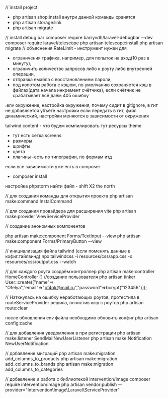 // install project

- php artisan shop:install
  внутри данной команды хранятся
- php artisan storage:link
- php artisan migrate

// install debug bar
composer require barryvdh/laravel-debugbar --dev
composer require laravel/telescope
php artisan telescope:install
php artisan migrate
// объяснения
RateLimit - инструмент
нужен для

- ограничения трафика, например, для попыток на вход(10 раз в минуту),
- ограничить количество запросов либо к роуту либо внутренней операции,
- отправка емайла с восстановлением пароли,
- под копотом работа с кэшом, по умолчанию сохраняется кэш в файлах(дата начала инкремент счётчика), если счётчик не
  срабатывает всё даём 405 ошибку

.env
окружение, настройка окружения, почему сидит в gitignore, в гит не добавляется
убъёте настройки если передать в гит, файл динамический, настройки меняются в зависимости от окружения

tailwind
content - что будем компилировать тут ресурсы
theme

- тут есть сетка screens
- размеры
- шрифты
- цвета
- плагины -есть по типографии, по формам итд

если все зависимости уже есть в composer

- composer install

настройка phpstorm
найти файл - shift X2
the north

// для создания команды для открытия проекта
php artisan make:command InstalCommand

// для создания провайдера для расширения vite
php artisan make:provider ViewServiceProvider

// создание анономных компонентов

php artisan make:component Forms/TextInput --view
php artisan make:component Forms/PrimaryButton --view

// инициализация файла tailwind (если поменять данные в кофиг.тайлвинд)
npx tailwindcss -i resources/css/app.css -o resources/css/output.css --watch

// для каждого роута создаём контроллер
php artisan make:controller HomeController
[]
//создание пользователя
php artisan tinker
User::create(["name"=> "Ofelya","email"=>"of4ok@mail.ru","password"=>bcrypt("123456")]);

// Наткнулась на ошибку неработающих роутов, протестила в routeServiceProvider
решила, почистив кэш с роутов
php artisan route:clear

после обновления env файла необходимо обновить конфиг
php artisan config:cache

// для добавления уведомления в при регистрации
php artisan make:listener SendMailNewUserListener
php artisan make:Notification NewUserNotification

// добавление миграций
php artisan make:migration add_columns_to_products
php artisan make:migration add_columns_to_brands
php artisan make:migration add_columns_to_categories

// добавление и работа с библиотекой intervention/image
composer require intervention/image
php artisan vendor:publish --provider="Intervention\Image\Laravel\ServiceProvider"


